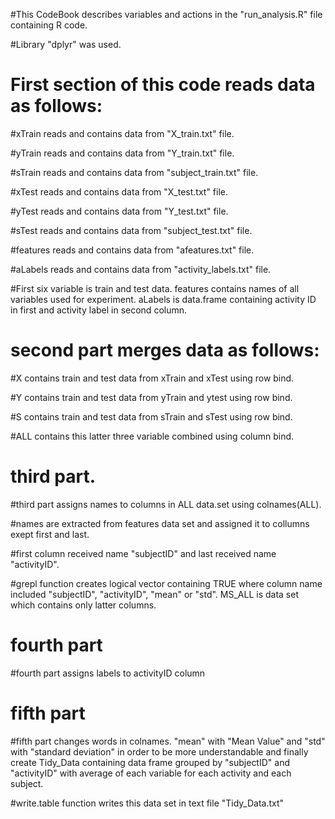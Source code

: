 #This CodeBook describes variables and actions in the "run_analysis.R" file containing R code. 

#Library "dplyr" was used.

# First section of this code reads data as follows:

#xTrain reads and contains data from "X_train.txt" file.

#yTrain reads and contains data from "Y_train.txt" file.

#sTrain reads and contains data from "subject_train.txt" file.

#xTest reads and contains data from "X_test.txt" file.

#yTest reads and contains data from "Y_test.txt" file.

#sTest reads and contains data from "subject_test.txt" file.

#features reads and contains data from "afeatures.txt" file.

#aLabels reads and contains data from "activity_labels.txt" file.

#First six variable is train and test data. features contains names of all variables used for experiment. aLabels is data.frame containing activity ID in first and activity label in second column.

# second part merges data as follows:

#X contains train and test data from xTrain and xTest using row bind.

#Y contains train and test data from yTrain and ytest using row bind.

#S contains train and test data from sTrain and sTest using row bind.

#ALL contains this latter three variable combined using column bind.

# third part.

#third part assigns names to columns in ALL data.set using colnames(ALL).

#names are extracted from features data set and assigned it to collumns exept first and last.

#first column received name "subjectID" and last received name "activityID".

#grepl function creates logical vector containing TRUE where column name included "subjectID", "activityID", "mean" or "std". MS_ALL is data set which contains only latter columns.

# fourth part

#fourth part assigns labels to activityID column


# fifth part

#fifth part changes words in colnames. "mean" with "Mean Value" and "std" with "standard deviation" in order to be more understandable and finally create Tidy_Data containing data frame grouped by "subjectID" and "activityID" with average of each variable for each activity and each subject.

#write.table function writes this data set in text file "Tidy_Data.txt" 








